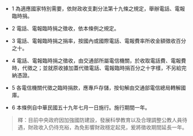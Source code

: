 * 1 為適應國家特別需要，依財政收支劃分法第十九條之規定，舉辦電話、電報臨時捐。

* 2 電話、電報臨時捐之徵收，依本條例之規定。

* 3 電話、電報臨時捐之捐率，按國內或國際電話、電報費率所收金額徵收百分之十。

* 4 電話、電報臨時捐之徵收，由交通部所屬電信機關，於收取電話費、電報費時，代徵之；並就原收據加蓋代徵電話、電報臨時捐百分之十字樣，不另給完納憑證。

* 5 各電信機關代徵之臨時捐款，應專戶存儲，按旬解由交通部電信總局轉解國庫。

* 6 本條例自中華民國五十九年七月一日施行。施行期間一年。

> 釋：目前中央政府因加強國防建設，發展科學教育以及合理調整公教人員待遇，財政收入仍待充裕，為免影響財政穩定起見，爰將徵收期間延長一年。

